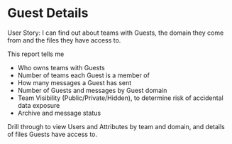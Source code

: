 # Guest Details

User Story: I can find out about teams with Guests, the domain they come from and the files they have access to. 

This report tells me

- Who owns teams with Guests
- Number of teams each Guest is a member of 
- How many messages a Guest has sent
- Number of Guests and messages by Guest domain
- Team Visibility (Public/Private/Hidden), to determine risk of accidental data exposure
- Archive and message status

Drill through to view Users and Attributes by team and domain, and details of files Guests have access to. 

